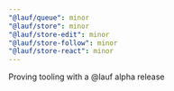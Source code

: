 ```yaml
---
"@lauf/queue": minor
"@lauf/store": minor
"@lauf/store-edit": minor
"@lauf/store-follow": minor
"@lauf/store-react": minor
---
```


Proving tooling with a @lauf alpha release
